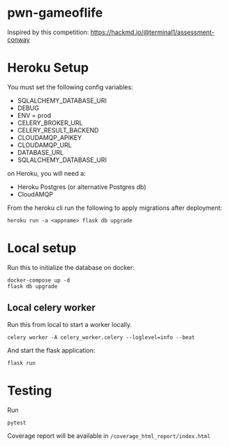 # pwn-gameoflife
Inspired by this competition: https://hackmd.io/@terminal1/assessment-conway


# Heroku Setup
You must set the following config variables:
* SQLALCHEMY_DATABASE_URI
* DEBUG
* ENV = prod
* CELERY_BROKER_URL
* CELERY_RESULT_BACKEND
* CLOUDAMQP_APIKEY
* CLOUDAMQP_URL
* DATABASE_URL
* SQLALCHEMY_DATABASE_URI

on Heroku, you will need a:
* Heroku Postgres (or alternative Postgres db)
* CloudAMQP

From the heroku cli run the following to apply migrations after deployment:
```
heroku run -a <appname> flask db upgrade
```

# Local setup
Run this to initialize the database on docker:
```
docker-compose up -d
flask db upgrade
```


## Local celery worker
Run this from local to start a worker locally.
```
celery worker -A celery_worker.celery --loglevel=info --beat
```
And start the flask application:
```
flask run
```

# Testing
Run
```
pytest
```
Coverage report will be available in `/coverage_html_report/index.html`